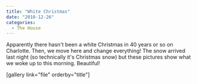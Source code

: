 ```yaml
---
title: "White Christmas"
date: "2010-12-26"
categories: 
  - The House
---
```


Apparently there hasn't been a white Christmas in 40 years or so on Charlotte. Then, we move here and change everything! The snow arrived last night (so technically it's Christmas snow) but these pictures show what we woke up to this morning. Beautiful!

\[gallery link="file" orderby="title"\]
